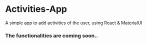 # Activities-App
A simple app to add activities of the user, using React & MaterialUI

### The functionalities are coming soon..
